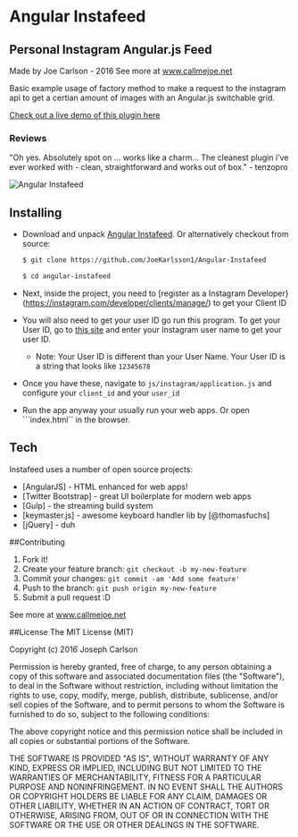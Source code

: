 # Angular Instafeed
## Personal Instagram Angular.js Feed

Made by Joe Carlson - 2016
See more at www.callmejoe.net

Basic example usage of factory method to make a request to the instagram api to get a certian amount of images with an Angular.js switchable grid.

[Check out a live demo of this plugin here](https://www.callmejoe.net/portfolio/instafeed-angular-js-instagram-feed/)

### Reviews
"Oh yes. Absolutely spot on ... works like a charm... The cleanest plugin i've ever worked with - clean, straightforward and works out of box." - tenzopro

![Angular Instafeed](https://www.callmejoe.net/wp-content/uploads/2015/05/instfeed-demo.jpg)

## Installing

* Download and unpack [Angular Instafeed](https://github.com/JoeKarlsson1/Angular-Instafeed). Or alternatively checkout from source:

    ```bash
    $ git clone https://github.com/JoeKarlsson1/Angular-Instafeed
    ```
    
    ```bash 
    $ cd angular-instafeed
    ```

* Next, inside the project, you need to [register as a Instagram Developer}(https://instagram.com/developer/clients/manage/) to get your Client ID

* You will also need to get your user ID go run this program. To get your User ID, go to [this site](http://jelled.com/instagram/lookup-user-id) and enter your Instagram user name to get your user ID.
  *  Note: Your User ID is different than your User Name. Your User ID is a string that looks like ```12345678```
* Once you have these, navigate to ```js/instagram/application.js``` and configure your ```client_id``` and your ```user_id```
* Run the app anyway your usually run your web apps. Or open ```index.html`` in the browser.

## Tech
Instafeed uses a number of open source projects:
* [AngularJS] - HTML enhanced for web apps!
* [Twitter Bootstrap] - great UI boilerplate for modern web apps
* [Gulp] - the streaming build system
* [keymaster.js] - awesome keyboard handler lib by [@thomasfuchs]
* [jQuery] - duh

##Contributing
1. Fork it!
2. Create your feature branch: ```git checkout -b my-new-feature```
3. Commit your changes: ```git commit -am 'Add some feature'```
4. Push to the branch: ````git push origin my-new-feature````
5. Submit a pull request :D

See more at www.callmejoe.net

##License
The MIT License (MIT)

Copyright (c) 2016 Joseph Carlson

Permission is hereby granted, free of charge, to any person obtaining a copy
of this software and associated documentation files (the "Software"), to deal
in the Software without restriction, including without limitation the rights
to use, copy, modify, merge, publish, distribute, sublicense, and/or sell
copies of the Software, and to permit persons to whom the Software is
furnished to do so, subject to the following conditions:

The above copyright notice and this permission notice shall be included in all
copies or substantial portions of the Software.

THE SOFTWARE IS PROVIDED "AS IS", WITHOUT WARRANTY OF ANY KIND, EXPRESS OR
IMPLIED, INCLUDING BUT NOT LIMITED TO THE WARRANTIES OF MERCHANTABILITY,
FITNESS FOR A PARTICULAR PURPOSE AND NONINFRINGEMENT. IN NO EVENT SHALL THE
AUTHORS OR COPYRIGHT HOLDERS BE LIABLE FOR ANY CLAIM, DAMAGES OR OTHER
LIABILITY, WHETHER IN AN ACTION OF CONTRACT, TORT OR OTHERWISE, ARISING FROM,
OUT OF OR IN CONNECTION WITH THE SOFTWARE OR THE USE OR OTHER DEALINGS IN THE
SOFTWARE.
